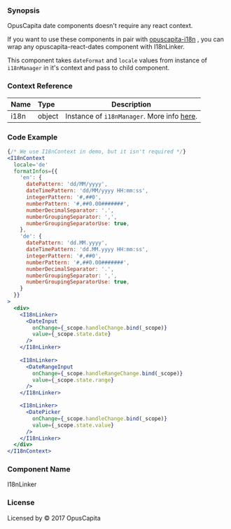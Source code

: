 ### Synopsis

OpusCapita date components doesn't require any react context.

If you want to use these components in pair with [opuscapita-i18n](https://github.com/OpusCapitaBES/js-i18n) ,
you can wrap any opuscapita-react-dates component with I18nLinker.

This component takes `dateFormat` and `locale` values from instance of `i18nManager` in it's context and pass to child component.

### Context Reference

| Name                           | Type                    | Description                                                                            |
| ------------------------------ | :---------------------- | -----------------------------------------------------------                            |
| i18n                           | object                  | Instance of `i18nManager`. More info [here](https://github.com/OpusCapitaBES/js-i18n). |

### Code Example

```jsx
{/* We use I18nContext in demo, but it isn't required */}
<I18nContext 
  locale='de'
  formatInfos={{
    'en': {
      datePattern: 'dd/MM/yyyy',
      dateTimePattern: 'dd/MM/yyyy HH:mm:ss',
      integerPattern: '#,##0',
      numberPattern: '#,##0.00#######',
      numberDecimalSeparator: '.',
      numberGroupingSeparator: ',',
      numberGroupingSeparatorUse: true,
    },
    'de': {
      datePattern: 'dd.MM.yyyy',
      dateTimePattern: 'dd.MM.yyyy HH:mm:ss',
      integerPattern: '#,##0',
      numberPattern: '#,##0.00#######',
      numberDecimalSeparator: '.',
      numberGroupingSeparator: ',',
      numberGroupingSeparatorUse: true,
    }
  }}
>
  <div>
    <I18nLinker>
      <DateInput
        onChange={_scope.handleChange.bind(_scope)} 
        value={_scope.state.date} 
      />
    </I18nLinker>
    
    <I18nLinker>
      <DateRangeInput
        onChange={_scope.handleRangeChange.bind(_scope)} 
        value={_scope.state.range} 
      />
    </I18nLinker>

    <I18nLinker>
      <DatePicker
        onChange={_scope.handleChange.bind(_scope)} 
        value={_scope.state.value} 
      />
    </I18nLinker>
  </div>
</I18nContext>
```

### Component Name

I18nLinker

### License

Licensed by © 2017 OpusCapita

